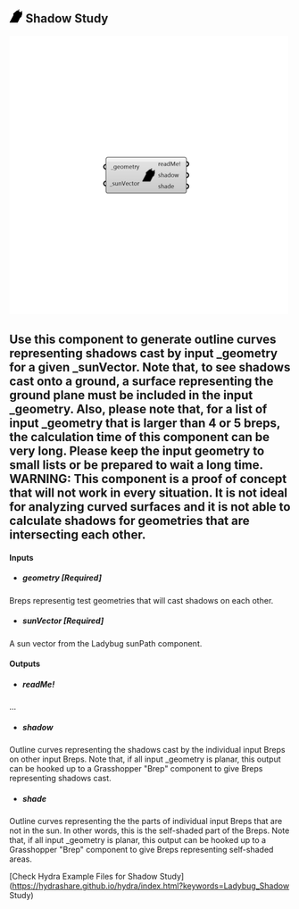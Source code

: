 ## ![](../../images/icons/Shadow_Study.png) Shadow Study

![](../../images/500x500/Shadow_Study.png)

Use this component to generate outline curves representing shadows cast by input _geometry for a given _sunVector.
 Note that, to see shadows cast onto a ground, a surface representing the ground plane must be included in the input _geometry.
 Also, please note that, for a list of input _geometry that is larger than 4 or 5 breps, the calculation time of this component can be very long.  Please keep the input geometry to small lists or be prepared to wait a long time.
 WARNING: This component is a proof of concept that will not work in every situation.  It is not ideal for analyzing curved surfaces and it is not able to calculate shadows for geometries that are intersecting each other.
 -
 

#### Inputs
* ##### geometry [Required]
Breps representig test geometries that will cast shadows on each other.
* ##### sunVector [Required]
A sun vector from the Ladybug sunPath component.

#### Outputs
* ##### readMe!
...
* ##### shadow
Outline curves representing the shadows cast by the individual input Breps on other input Breps.  Note that, if all input _geometry is planar, this output can be hooked up to a Grasshopper "Brep" component to give Breps representing shadows cast.
* ##### shade
Outline curves representing the the parts of individual input Breps that are not in the sun.  In other words, this is the self-shaded part of the Breps. Note that, if all input _geometry is planar, this output can be hooked up to a Grasshopper "Brep" component to give Breps representing self-shaded areas.


[Check Hydra Example Files for Shadow Study](https://hydrashare.github.io/hydra/index.html?keywords=Ladybug_Shadow Study)